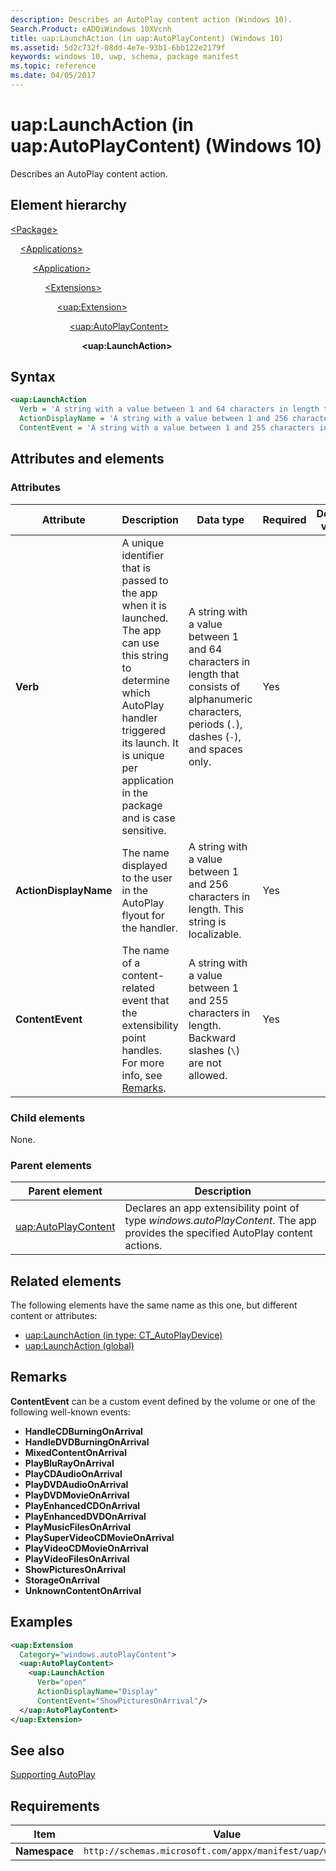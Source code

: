 ```yaml
---
description: Describes an AutoPlay content action (Windows 10).
Search.Product: eADQiWindows 10XVcnh
title: uap:LaunchAction (in uap:AutoPlayContent) (Windows 10)
ms.assetid: 5d2c732f-08dd-4e7e-93b1-6bb122e2179f
keywords: windows 10, uwp, schema, package manifest
ms.topic: reference
ms.date: 04/05/2017
---
```


# uap:LaunchAction (in uap:AutoPlayContent) (Windows 10)

Describes an AutoPlay content action.

## Element hierarchy

[\<Package\>](element-package.md)

&nbsp;&nbsp;&nbsp;&nbsp;[\<Applications\>](element-applications.md)

&nbsp;&nbsp;&nbsp;&nbsp; &nbsp;&nbsp;&nbsp;&nbsp;[\<Application\>](element-application.md)

&nbsp;&nbsp;&nbsp;&nbsp; &nbsp;&nbsp;&nbsp;&nbsp; &nbsp;&nbsp;&nbsp;&nbsp;[\<Extensions\>](element-extensions.md)

&nbsp;&nbsp;&nbsp;&nbsp; &nbsp;&nbsp;&nbsp;&nbsp; &nbsp;&nbsp;&nbsp;&nbsp; &nbsp;&nbsp;&nbsp;&nbsp;[\<uap:Extension\>](element-uap-extension.md)

&nbsp;&nbsp;&nbsp;&nbsp; &nbsp;&nbsp;&nbsp;&nbsp; &nbsp;&nbsp;&nbsp;&nbsp; &nbsp;&nbsp;&nbsp;&nbsp; &nbsp;&nbsp;&nbsp;&nbsp;[\<uap:AutoPlayContent\>](element-uap-autoplaycontent.md)

&nbsp;&nbsp;&nbsp;&nbsp; &nbsp;&nbsp;&nbsp;&nbsp; &nbsp;&nbsp;&nbsp;&nbsp; &nbsp;&nbsp;&nbsp;&nbsp; &nbsp;&nbsp;&nbsp;&nbsp; &nbsp;&nbsp;&nbsp;&nbsp;**\<uap:LaunchAction\>**

## Syntax

```xml
<uap:LaunchAction
  Verb = 'A string with a value between 1 and 64 characters in length that consists of alphanumeric characters, periods ("."), dashes ("-"), and spaces only.'
  ActionDisplayName = 'A string with a value between 1 and 256 characters in length. This string is localizable.'
  ContentEvent = 'A string with a value between 1 and 255 characters in length. Backward slashes ("\") are not allowed.' />
```

## Attributes and elements

### Attributes

| Attribute | Description | Data type | Required | Default value |
|-|-|-|-|-|
| **Verb** | A unique identifier that is passed to the app when it is launched. The app can use this string to determine which AutoPlay handler triggered its launch. It is unique per application in the package and is case sensitive. | A string with a value between 1 and 64 characters in length that consists of alphanumeric characters, periods (`.`), dashes (`-`), and spaces only. | Yes |  |
| **ActionDisplayName** | The name displayed to the user in the AutoPlay flyout for the handler. | A string with a value between 1 and 256 characters in length. This string is localizable. | Yes |  |
| **ContentEvent** | The name of a content-related event that the extensibility point handles. For more info, see [Remarks](#remarks). | A string with a value between 1 and 255 characters in length. Backward slashes (`\`) are not allowed. | Yes |  |

### Child elements

None.

### Parent elements

| Parent element | Description |
|-|-|
| [uap:AutoPlayContent](element-uap-autoplaycontent.md) | Declares an app extensibility point of type *windows.autoPlayContent*. The app provides the specified AutoPlay content actions. |

## Related elements

The following elements have the same name as this one, but different content or attributes:

- [uap:LaunchAction (in type: CT_AutoPlayDevice)](element-1-uap-launchaction.md)
- [uap:LaunchAction (global)](element-2-uap-launchaction.md)

## Remarks

**ContentEvent** can be a custom event defined by the volume or one of the following well-known events:

- **HandleCDBurningOnArrival**
- **HandleDVDBurningOnArrival**
- **MixedContentOnArrival**
- **PlayBluRayOnArrival**
- **PlayCDAudioOnArrival**
- **PlayDVDAudioOnArrival**
- **PlayDVDMovieOnArrival**
- **PlayEnhancedCDOnArrival**
- **PlayEnhancedDVDOnArrival**
- **PlayMusicFilesOnArrival**
- **PlaySuperVideoCDMovieOnArrival**
- **PlayVideoCDMovieOnArrival**
- **PlayVideoFilesOnArrival**
- **ShowPicturesOnArrival**
- **StorageOnArrival**
- **UnknownContentOnArrival**

## Examples

```xml
<uap:Extension
  Category="windows.autoPlayContent">
  <uap:AutoPlayContent>
    <uap:LaunchAction
      Verb="open"
      ActionDisplayName="Display"
      ContentEvent="ShowPicturesOnArrival"/>
  </uap:AutoPlayContent>
</uap:Extension>
```

## See also

[Supporting AutoPlay](/previous-versions/windows/apps/hh452731(v=win.10))

## Requirements

| Item | Value |
|--|--|
| **Namespace** | `http://schemas.microsoft.com/appx/manifest/uap/windows10` |
